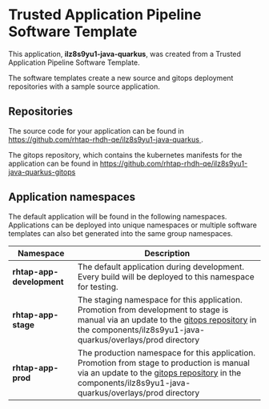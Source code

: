 # Trusted Application Pipeline Software Template

This application, **ilz8s9yu1-java-quarkus**, was created from a Trusted Application Pipeline Software Template.

The software templates create a new source and gitops deployment repositories with a sample source application. 

## Repositories

The source code for your application can be found in [https://github.com/rhtap-rhdh-qe/ilz8s9yu1-java-quarkus ](https://github.com/rhtap-rhdh-qe/ilz8s9yu1-java-quarkus ).
 
The gitops repository, which contains the kubernetes manifests for the application can be found in 
[https://github.com/rhtap-rhdh-qe/ilz8s9yu1-java-quarkus-gitops ](https://github.com/rhtap-rhdh-qe/ilz8s9yu1-java-quarkus-gitops ) 

## Application namespaces 

The default application will be found in the following namespaces. Applications can be deployed into unique namespaces or multiple software templates can also bet generated into the same group namespaces.  

|  Namespace   |  Description   |  
| -------- | -------- |   
| **rhtap-app-development** | The default application during development. Every build will be deployed to this namespace for testing. | 
| **rhtap-app-stage** | The staging namespace for this application. Promotion from development to stage is manual via an update to the [gitops repository](https://github.com/rhtap-rhdh-qe/ilz8s9yu1-java-quarkus-gitops ) in the components/ilz8s9yu1-java-quarkus/overlays/prod directory |  
| **rhtap-app-prod** | The production namespace for this application. Promotion from stage to production is manual via an update to the [gitops repository](https://github.com/rhtap-rhdh-qe/ilz8s9yu1-java-quarkus-gitops ) in the components/ilz8s9yu1-java-quarkus/overlays/prod directory | 